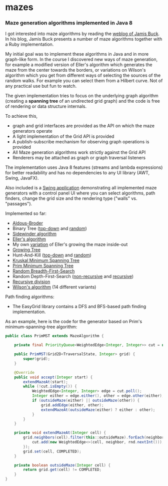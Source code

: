 # mazes

### Maze generation algorithms implemented in Java 8

I got interested into maze algorithms by reading the [weblog of Jamis Buck](http://weblog.jamisbuck.org/archives.html). In his blog, Jamis Buck presents a number of maze algorithms together with a Ruby implementation.

My initial goal was to implement these algorithms in Java and in more graph-like form. In the course I discovered new ways of maze generation, for example a modified version of Eller's algorithm which generates the maze from the center towards the borders, or variations on Wilson's algorithm which you get from different ways of selecting the sources of the random walks. For example you can select them from a Hilbert curve. Not of any practical use but fun to watch. 

The given implementation tries to focus on the underlying graph algorithm (creating a **spanning tree** of an undirected grid graph) and the code is free of rendering or data structure internals.

To achieve this,
- graph and grid interfaces are provided as the API on which the maze generators operate
- A light implementation of the Grid API is provided
- A publish-subscribe mechanism for observing graph operations is provided
- All Maze generation algorithms work strictly against the Grid API
- Renderers may be attached as graph or graph traversal listeners

The implementation uses Java 8 features (streams and lambda expressions) for better readability and has no dependencies to any UI library (AWT, Swing, JavaFX).

Also included is a [Swing application](MazeDemos/src/de/amr/mazes/demos/swing/app/MazeDemoApp.java) demonstrating all implemented maze generators with a control panel UI where you can select algorithms, path finders, change the grid size and the rendering type ("walls" vs. "passages").

Implemented so far:

- [Aldous-Broder](EasyMaze/src/de/amr/easy/maze/alg/AldousBroderUST.java)
- Binary Tree ([top-down](EasyMaze/src/de/amr/easy/maze/alg/BinaryTree.java) and [random](EasyMaze/src/de/amr/easy/maze/alg/BinaryTreeRandom.java))
- [Sidewinder algorithm](EasyMaze/src/de/amr/easy/maze/alg/Sidewinder.java)
- [Eller's algorithm](EasyMaze/src/de/amr/easy/maze/alg/Eller.java)
- My own [variation](EasyMaze/src/de/amr/easy/maze/alg/EllerInsideOut.java) of Eller's growing the maze inside-out
- [Growing Tree](EasyMaze/src/de/amr/easy/maze/alg/GrowingTree.java)
- Hunt-And-Kill ([top-down](EasyMaze/src/de/amr/easy/maze/alg/HuntAndKill.java) and [random](EasyMaze/src/de/amr/easy/maze/alg/HuntAndKillRandom.java))
- [Kruskal Minimum Spanning Tree](EasyMaze/src/de/amr/easy/maze/alg/KruskalMST.java)
- [Prim Minimum Spanning Tree](EasyMaze/src/de/amr/easy/maze/alg/PrimMST.java)
- [Random Breadth-First-Search](EasyMaze/src/de/amr/easy/maze/alg/RandomBFS.java)
- Random Depth-First-Search ([non-recursive](EasyMaze/src/de/amr/easy/maze/alg/IterativeDFS.java) and [recursive](EasyMaze/src/de/amr/easy/maze/alg/RecursiveDFS.java))
- [Recursive division](EasyMaze/src/de/amr/easy/maze/alg/RecursiveDivision.java)
- [Wilson's algorithm](EasyMaze/src/de/amr/easy/maze/alg/wilson) (14 different variants)

Path finding algorithms:
- The EasyGrid library contains a DFS and BFS-based path finding implementation.

As an example, here is the code for the generator based on Prim's minimum-spanning-tree algorithm:

```java
public class PrimMST extends MazeAlgorithm {

	private final PriorityQueue<WeightedEdge<Integer, Integer>> cut = new PriorityQueue<>();

	public PrimMST(Grid2D<TraversalState, Integer> grid) {
		super(grid);
	}

	@Override
	public void accept(Integer start) {
		extendMazeAt(start);
		while (!cut.isEmpty()) {
			WeightedEdge<Integer, Integer> edge = cut.poll();
			Integer either = edge.either(), other = edge.other(either);
			if (outsideMaze(either) || outsideMaze(other)) {
				grid.addEdge(either, other);
				extendMazeAt(outsideMaze(either) ? either : other);
			}
		}
	}

	private void extendMazeAt(Integer cell) {
		grid.neighbors(cell).filter(this::outsideMaze).forEach(neighbor -> {
			cut.add(new WeightedEdge<>(cell, neighbor, rnd.nextInt()));
		});
		grid.set(cell, COMPLETED);
	}

	private boolean outsideMaze(Integer cell) {
		return grid.get(cell) != COMPLETED;
	}
}
```
